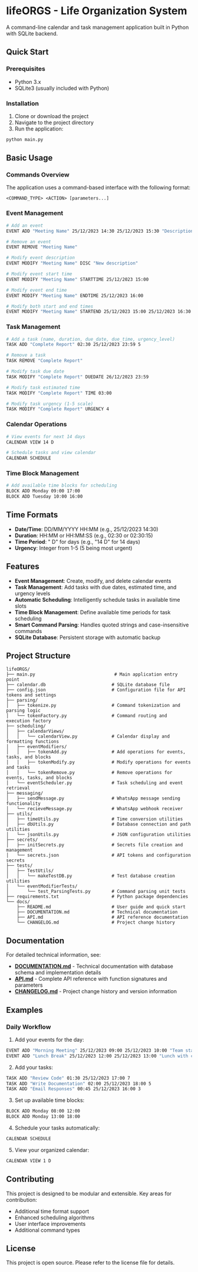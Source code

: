 # lifeORGS - Life Organization System

A command-line calendar and task management application built in Python with SQLite backend.

## Quick Start

### Prerequisites
- Python 3.x
- SQLite3 (usually included with Python)

### Installation
1. Clone or download the project
2. Navigate to the project directory
3. Run the application:
```bash
python main.py
```

## Basic Usage

### Commands Overview
The application uses a command-based interface with the following format:
```
<COMMAND_TYPE> <ACTION> [parameters...]
```

### Event Management
```bash
# Add an event
EVENT ADD "Meeting Name" 25/12/2023 14:30 25/12/2023 15:30 "Description"

# Remove an event
EVENT REMOVE "Meeting Name"

# Modify event description
EVENT MODIFY "Meeting Name" DISC "New description"

# Modify event start time
EVENT MODIFY "Meeting Name" STARTTIME 25/12/2023 15:00

# Modify event end time
EVENT MODIFY "Meeting Name" ENDTIME 25/12/2023 16:00

# Modify both start and end times
EVENT MODIFY "Meeting Name" STARTEND 25/12/2023 15:00 25/12/2023 16:30
```

### Task Management
```bash
# Add a task (name, duration, due_date, due_time, urgency_level)
TASK ADD "Complete Report" 02:30 25/12/2023 23:59 5

# Remove a task
TASK REMOVE "Complete Report"

# Modify task due date
TASK MODIFY "Complete Report" DUEDATE 26/12/2023 23:59

# Modify task estimated time
TASK MODIFY "Complete Report" TIME 03:00

# Modify task urgency (1-5 scale)
TASK MODIFY "Complete Report" URGENCY 4
```

### Calendar Operations
```bash
# View events for next 14 days
CALENDAR VIEW 14 D

# Schedule tasks and view calendar
CALENDAR SCHEDULE
```

### Time Block Management
```bash
# Add available time blocks for scheduling
BLOCK ADD Monday 09:00 17:00
BLOCK ADD Tuesday 10:00 16:00
```

## Time Formats

- **Date/Time**: DD/MM/YYYY HH:MM (e.g., 25/12/2023 14:30)
- **Duration**: HH:MM or HH:MM:SS (e.g., 02:30 or 02:30:15)
- **Time Period**: "<number> D" for days (e.g., "14 D" for 14 days)
- **Urgency**: Integer from 1-5 (5 being most urgent)

## Features

- **Event Management**: Create, modify, and delete calendar events
- **Task Management**: Add tasks with due dates, estimated time, and urgency levels
- **Automatic Scheduling**: Intelligently schedule tasks in available time slots
- **Time Block Management**: Define available time periods for task scheduling
- **Smart Command Parsing**: Handles quoted strings and case-insensitive commands
- **SQLite Database**: Persistent storage with automatic backup

## Project Structure

```
lifeORGS/
├── main.py                              # Main application entry point
├── calendar.db                         # SQLite database file
├── config.json                         # Configuration file for API tokens and settings
├── parsing/
│   ├── tokenize.py                     # Command tokenization and parsing logic
│   └── tokenFactory.py                 # Command routing and execution factory
├── scheduling/
│   ├── calendarViews/
│   │   └── calendarView.py             # Calendar display and formatting functions
│   ├── eventModifiers/
│   │   ├── tokenAdd.py                 # Add operations for events, tasks, and blocks
│   │   ├── tokenModify.py              # Modify operations for events and tasks
│   │   └── tokenRemove.py              # Remove operations for events, tasks, and blocks
│   └── eventScheduler.py               # Task scheduling and event retrieval
├── messaging/
│   ├── sendMessage.py                  # WhatsApp message sending functionality
│   └── recieveMessage.py               # WhatsApp webhook receiver
├── utils/
│   ├── timeUtils.py                    # Time conversion utilities
│   ├── dbUtils.py                      # Database connection and path utilities
│   └── jsonUtils.py                    # JSON configuration utilities
├── secrets/
│   ├── initSecrets.py                  # Secrets file creation and management
│   └── secrets.json                    # API tokens and configuration secrets
├── tests/
│   ├── TestUtils/
│   │   └── makeTestDB.py               # Test database creation utilities
│   └── eventModifierTests/
│       └── test_ParsingTests.py        # Command parsing unit tests
├── requirements.txt                    # Python package dependencies
└── docs/
    ├── README.md                       # User guide and quick start
    ├── DOCUMENTATION.md                # Technical documentation
    ├── API.md                          # API reference documentation
    └── CHANGELOG.md                    # Project change history
```

## Documentation

For detailed technical information, see:
- **[DOCUMENTATION.md](DOCUMENTATION.md)** - Technical documentation with database schema and implementation details
- **[API.md](API.md)** - Complete API reference with function signatures and parameters
- **[CHANGELOG.md](CHANGELOG.md)** - Project change history and version information

## Examples

### Daily Workflow
1. Add your events for the day:
```bash
EVENT ADD "Morning Meeting" 25/12/2023 09:00 25/12/2023 10:00 "Team standup"
EVENT ADD "Lunch Break" 25/12/2023 12:00 25/12/2023 13:00 "Lunch with colleagues"
```

2. Add your tasks:
```bash
TASK ADD "Review Code" 01:30 25/12/2023 17:00 7
TASK ADD "Write Documentation" 02:00 25/12/2023 18:00 5
TASK ADD "Email Responses" 00:45 25/12/2023 16:00 3
```

3. Set up available time blocks:
```bash
BLOCK ADD Monday 08:00 12:00
BLOCK ADD Monday 13:00 18:00
```

4. Schedule your tasks automatically:
```bash
CALENDAR SCHEDULE
```

5. View your organized calendar:
```bash
CALENDAR VIEW 1 D
```

## Contributing

This project is designed to be modular and extensible. Key areas for contribution:
- Additional time format support
- Enhanced scheduling algorithms
- User interface improvements
- Additional command types

## License

This project is open source. Please refer to the license file for details.
